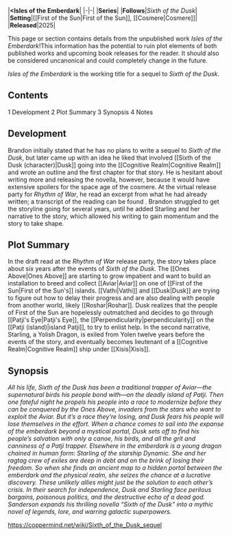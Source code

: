 |**<Isles of the Emberdark**|
|-|-|
|**Series**|
|**Follows**|*Sixth of the Dusk*|
|**Setting**|[[First of the Sun\|First of the Sun]], [[Cosmere\|Cosmere]]|
|**Released**|2025|

This page or section contains details from the unpublished work *Isles of the Emberdark*!This information has the potential to ruin plot elements of both published works and upcoming book releases for the reader. It should also be considered uncanonical and could completely change in the future.

*Isles of the Emberdark* is the working title for a sequel to *Sixth of the Dusk*.

## Contents

1 Development
2 Plot Summary
3 Synopsis
4 Notes


## Development
Brandon initially stated that he has no plans to write a sequel to *Sixth of the Dusk*, but later came up with an idea he liked that involved [[Sixth of the Dusk (character)\|Dusk]] going into the [[Cognitive Realm\|Cognitive Realm]] and wrote an outline and the first chapter for that story. He is hesitant about writing more and releasing the novella, however, because it would have extensive spoilers for the space age of the cosmere. At the virtual release party for *Rhythm of War*, he read an excerpt from what he had already written; a transcript of the reading can be found .
Brandon struggled to get the storyline going for several years, until he added Starling and her narrative to the story, which allowed his writing to gain momentum and the story to take shape.

## Plot Summary
In the draft read at the *Rhythm of War* release party, the story takes place about six years after the events of *Sixth of the Dusk*. The [[Ones Above\|Ones Above]] are starting to grow impatient and want to build an installation to breed and collect [[Aviar\|Aviar]] on one of [[First of the Sun\|First of the Sun's]] islands. [[Vathi\|Vathi]] and [[Dusk\|Dusk]] are trying to figure out how to delay their progress and are also dealing with people from another world, likely [[Roshar\|Roshar]]. Dusk realizes that the people of First of the Sun are hopelessly outmatched and decides to go through [[Patji's Eye\|Patji's Eye]], the [[Perpendicularity\|perpendicularity]] on the [[Patji (island)\|island Patji]], to try to enlist help.
In the second narrative, Starling, a Yolish Dragon, is exiled from Yolen twelve years before the events of the story, and eventually becomes lieutenant of a [[Cognitive Realm\|Cognitive Realm]] ship under [[Xisis\|Xisis]].

## Synopsis
*All his life, Sixth of the Dusk has been a traditional trapper of Aviar—the supernatural birds his people bond with—on the deadly island of Patji. Then one fateful night he propels his people into a race to modernize before they can be conquered by the Ones Above, invaders from the stars who want to exploit the Aviar.*
*But it’s a race they’re losing, and Dusk fears his people will lose themselves in the effort. When a chance comes to sail into the expanse of the emberdark beyond a mystical portal, Dusk sets off to find his people’s salvation with only a canoe, his birds, and all the grit and canniness of a Patji trapper.*
*Elsewhere in the emberdark is a young dragon chained in human form: Starling of the starship *Dynamic*. She and her ragtag crew of exiles are deep in debt and on the brink of losing their freedom. So when she finds an ancient map to a hidden portal between the emberdark and the physical realm, she seizes the chance at a lucrative discovery.*
*These unlikely allies might just be the solution to each other’s crisis. In their search for independence, Dusk and Starling face perilous bargains, poisonous politics, and the destructive echo of a dead god.*
*Sanderson expands his thrilling novella “Sixth of the Dusk” into a mythic novel of legends, lore, and warring galactic superpowers.*




https://coppermind.net/wiki/Sixth_of_the_Dusk_sequel